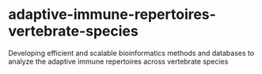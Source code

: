 # adaptive-immune-repertoires-vertebrate-species
Developing efficient and scalable bioinformatics methods and databases to analyze the adaptive immune repertoires across vertebrate species
